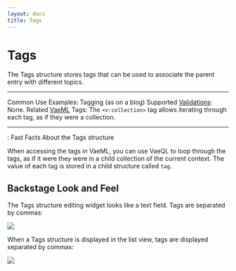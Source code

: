 ```yaml
---
layout: docs
title: Tags
---
```


# Tags

The Tags structure stores tags that can be used to associate the parent
entry with different topics.

  ---------------------------------------- -------------------------------------------------------------------------------------------
  Common Use Examples:                     Tagging (as on a blog)
  Supported [Validations](#validations):   None.
  Related [VaeML](#vaeml) Tags:            The `<v:collection>` tag allows iterating through each tag, as if they were a collection.
  ---------------------------------------- -------------------------------------------------------------------------------------------

  : Fast Facts About the Tags structure

When accessing the tags in VaeML, you can use VaeQL to loop through the
tags, as if it were they were in a child collection of the current
context. The value of each tag is stored in a child structure called
`tag`.

## Backstage Look and Feel

The Tags structure editing widget looks like a text field. Tags are
separated by commas:

![](assets/images/screenshots/content_management/text_structure.png)

When a Tags structure is displayed in the list view, tags are displayed
separated by commas:

![](assets/images/screenshots/content_management/text_structure_listview.png)
